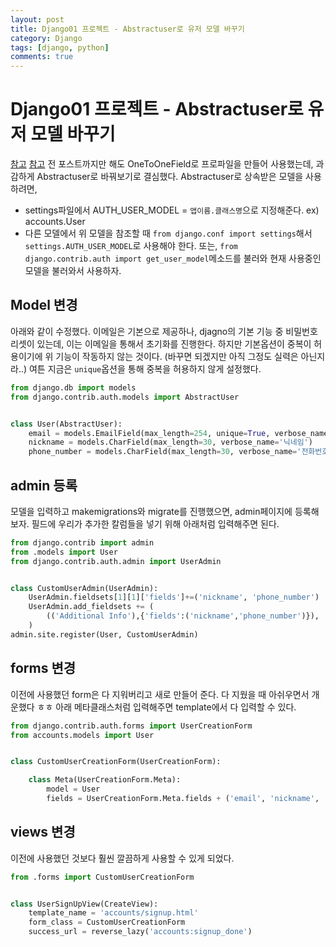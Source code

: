 ```yaml
---
layout: post
title: Django01 프로젝트 - Abstractuser로 유저 모델 바꾸기
category: Django
tags: [django, python]
comments: true
---
```


Django01 프로젝트 - Abstractuser로 유저 모델 바꾸기
=======

[참고](https://chohyeonkeun.github.io/2019/05/24/190524-django-custom-user/)
[참고](https://simpleisbetterthancomplex.com/tutorial/2016/07/22/how-to-extend-django-user-model.html#abstractuser)
전 포스트까지만 해도 OneToOneField로 프로파일을 만들어 사용했는데, 과감하게 Abstractuser로 바꿔보기로 결심했다. Abstractuser로 상속받은 모델을 사용하려면,
- settings파일에서 AUTH_USER_MODEL = `앱이름.클래스명`으로 지정해준다. ex) accounts.User
- 다른 모델에서 위 모델을 참조할 때 `from django.conf import settings`해서 `settings.AUTH_USER_MODEL`로 사용해야 한다. 또는, `from django.contrib.auth import get_user_model`메소드를 불러와 현재 사용중인 모델을 불러와서 사용하자.


## Model 변경
아래와 같이 수정했다. 이메일은 기본으로 제공하나, djagno의 기본 기능 중 비밀번호 리셋이 있는데, 이는 이메일을 통해서 초기화를 진행한다. 하지만 기본옵션이 중복이 허용이기에 위 기능이 작동하지 않는 것이다. (바꾸면 되겠지만 아직 그정도 실력은 아닌지라..) 여튼 지금은 `unique`옵션을 통해 중복을 허용하지 않게 설정했다.
```python
from django.db import models
from django.contrib.auth.models import AbstractUser


class User(AbstractUser):
    email = models.EmailField(max_length=254, unique=True, verbose_name='이메일')
    nickname = models.CharField(max_length=30, verbose_name='닉네임')
    phone_number = models.CharField(max_length=30, verbose_name='전화번호')
```

## admin 등록
모델을 입력하고 makemigrations와 migrate를 진행했으면, admin페이지에 등록해보자.
필드에 우리가 추가한 칼럼들을 넣기 위해 아래처럼 입력해주면 된다.
```python
from django.contrib import admin
from .models import User
from django.contrib.auth.admin import UserAdmin


class CustomUserAdmin(UserAdmin):
    UserAdmin.fieldsets[1][1]['fields']+=('nickname', 'phone_number')
    UserAdmin.add_fieldsets += (
        (('Additional Info'),{'fields':('nickname','phone_number')}),
    )
admin.site.register(User, CustomUserAdmin)
```

## forms 변경
이전에 사용했던 form은 다 지워버리고 새로 만들어 준다. 다 지웠을 때 아쉬우면서 개운했다 ㅎㅎ
아래 메타클래스처럼 입력해주면 template에서 다 입력할 수 있다.
```python
from django.contrib.auth.forms import UserCreationForm
from accounts.models import User


class CustomUserCreationForm(UserCreationForm):

    class Meta(UserCreationForm.Meta):
        model = User
        fields = UserCreationForm.Meta.fields + ('email', 'nickname', 'phone_number', )
```


## views 변경
이전에 사용했던 것보다 훨씬 깔끔하게 사용할 수 있게 되었다.
```python
from .forms import CustomUserCreationForm


class UserSignUpView(CreateView):
    template_name = 'accounts/signup.html'
    form_class = CustomUserCreationForm
    success_url = reverse_lazy('accounts:signup_done')
```
